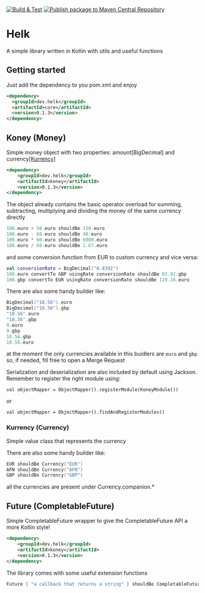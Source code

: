 [![Build & Test](https://github.com/Nolex13/Helk/actions/workflows/build-test.yml/badge.svg)](https://github.com/Nolex13/Helk/actions/workflows/build-test.yml)
[![Publish package to Maven Central Repository](https://github.com/Nolex13/Helk/actions/workflows/deploy.yml/badge.svg)](https://github.com/Nolex13/Helk/actions/workflows/deploy.yml)

# Helk
A simple library written in Kotlin with utils and useful functions

## Getting started
Just add the dependency to you pom.xml and enjoy
```xml
<dependency>
  <groupId>dev.helk</groupId>
  <artifactId>core</artifactId>
  <version>0.1.3</version>
</dependency>
```

## Koney (Money)
Simple money object with two properties: amount[BigDecimal] and currency[[Kurrency]](#kurrency)

```xml
<dependency>
    <groupId>dev.helk</groupId>
    <artifactId>koney</artifactId>
    <version>0.1.3</version>
</dependency>
```

The object already contains the basic operator overload for summing, subtracting, multiplying and dividing the money of the same currency directly
```kotlin
100.euro + 50.euro shouldBe 150.euro
100.euro - 60.euro shouldBe 40.euro
100.euro * 60.euro shouldBe 6000.euro
100.euro / 60.euro shouldBe 1.67.euro
```

and some conversion function from EUR to custom currency and vice versa:
```kotlin
val conversionRate = BigDecimal("0.8392")
100.euro convertTo GBP usingRate conversionRate shouldBe 83.92.gbp
100.gbp convertTo EUR usingRate conversionRate shouldBe 119.16.euro
```

There are also some handy builder like:
```kotlin
BigDecimal("10.56").euro
BigDecimal("10.56").gbp
"10.56".euro
"10.56".gbp
9.euro
9.gbp
10.56.gbp
10.56.euro
```
at the moment the only currencies available in this buidlers are `euro` and `gbp` so, if needed, fill free to open a Merge Request

Serialization and deserialization are also included by default using Jackson. Remember to register the right module using:
```
val objectMapper = ObjectMapper().registerModule(KoneyModule())
```
or
```
val objectMapper = ObjectMapper().findAndRegisterModules()
```

### <a name="kurrency"></a>Kurrency (Currency)
Simple value class that represents the currency

There are also some handy builder like:
```kotlin
EUR shouldBe Currency("EUR")
AFN shouldBe Currency("AFN")
GBP shouldBe Currency("GBP")
```
all the currencies are present under Currency.companion.*

## Future (CompletableFuture)
Simple CompletableFuture wrapper to give the CompletableFuture API a more Kotlin style!

```xml
<dependency>
    <groupId>dev.helk</groupId>
    <artifactId>koney</artifactId>
    <version>0.1.3</version>
</dependency>
```

The library comes with some useful extension functions

```kotlin
Future { "a callback that returns a string" } shouldBe CompletableFuture.supplyAsync { "a callback that returns a string" }
```
